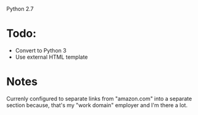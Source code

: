 Python 2.7

# Todo: 
* Convert to Python 3
* Use external HTML template

# Notes 
Currenly configured to separate links from "amazon.com" into a separate section because, that's my "work domain" employer and I'm there a lot.